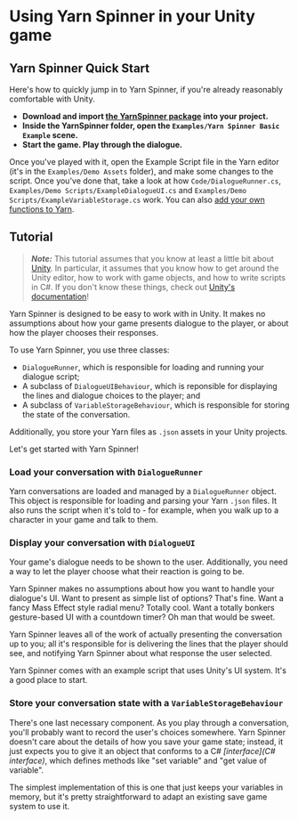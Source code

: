 # Using Yarn Spinner in your Unity game

## Yarn Spinner Quick Start

Here's how to quickly jump in to Yarn Spinner, if you're already reasonably comfortable with Unity.

* **Download and import [the YarnSpinner package](https://github.com/thesecretlab/YarnSpinner/releases) into your project.**
* **Inside the YarnSpinner folder, open the `Examples/Yarn Spinner Basic Example` scene.**
* **Start the game. Play through the dialogue.**

Once you've played with it, open the Example Script file in the Yarn editor (it's in the `Examples/Demo Assets` folder), and make some changes to the script. Once you've done that, take a look at how `Code/DialogueRunner.cs`, `Examples/Demo Scripts/ExampleDialogueUI.cs` and `Examples/Demo Scripts/ExampleVariableStorage.cs` work. You can also [add your own functions to Yarn](Extending.md).

## Tutorial

> ***Note:*** This tutorial assumes that you know at least a little bit about [Unity](http://www.unity3d.com). In particular, it assumes that you know how to get around the Unity editor, how to work with game objects, and how to write scripts in C#. If you don't know these things, check out [Unity's documentation](http://unity3d.com/learn)!

Yarn Spinner is designed to be easy to work with in Unity. It makes no assumptions about how your game presents dialogue to the player, or about how the player chooses their responses. 

To use Yarn Spinner, you use three classes:

* `DialogueRunner`, which is responsible for loading and running your dialogue script;
* A subclass of `DialogueUIBehaviour`, which is reponsible for displaying the lines and dialogue choices to the player; and
* A subclass of `VariableStorageBehaviour`, which is responsible for storing the state of the conversation.

Additionally, you store your Yarn files as `.json` assets in your Unity projects.

Let's get started with Yarn Spinner!

<!--
## Tutorial

To introduce Yarn Spinner, we'll create an empty Unity project, and then build it from the ground up to run a sample conversation.

To see the finished project, [download Yarn Spinner](https://github.com/thesecretlab/YarnSpinner/releases) and open the [Unity folder](https://github.com/thesecretlab/YarnSpinner/tree/master/Unity) in the Unity editor.

### Create the Unity project

* **Launch Unity, and create a new project.** The name of the project doesn't matter.

### Import the Yarn Spinner package.

* **Import YarnSpinner.unitypackage into your project.** If you prefer, you can also install the package from the [Asset Store](TODO).


Yarn Spinner is composed of a .DLL file, and a couple of supporting scripts for Unity.

* `YarnSpinner.dll`, which does the heavy lifting involved in parsing your Yarn files, and executing them. You won't do much with it yourself; rather, you'll take advantage of...-- >

Yarn dialogue is stored in .json files, which you create using the [Yarn editor](http://github.com/infiniteammoinc/Yarn). To show the dialogue in your game, you need to add it to your project as well.

* **Create a new conversation in the [Yarn editor](http://www.github.com/infiniteammoinc/Yarn),** and save it as a JSON file. (Alternatively, if you already have a dialogue file you'd like to use, go ahead and use that instead!)

* **Copy your Yarn JSON file into your project.** You're now ready to start using Yarn Spinner.

<!-- (gif of dragging in the dialogue file) -->

### Load your conversation with `DialogueRunner`

Yarn conversations are loaded and managed by a `DialogueRunner` object. This object is responsible for loading and parsing your Yarn `.json` files. It also runs the script when it's told to - for example, when you walk up to a character in your game and talk to them.

<!-- We'll start by creating an empty object, and then we'll add the `DialogueRunner` component to it.

* **Create a new empty game object. Rename it to "Dialogue Runner".**

* With the Dialogue Runner object selected, **open the Component menu, and choose Scripts → Yarn Spinner → Dialogue Runner.**

<!-- (gif of adding component) -- >

Next, you need to add the Yarn files that you want to show. The Dialogue runner can load multiple Yarn files at the same time; the only requirement is that **no nodes are allowed to have the same name**. (This is a requirement that may change in the future.)

* **Drag your Yarn JSON file into the `Source Text` array.**

<!-- (gif of adding dialogue file) -- >

-->
### Display your conversation with `DialogueUI`

Your game's dialogue needs to be shown to the user. Additionally, you need a way to let the player choose what their reaction is going to be.

Yarn Spinner makes no assumptions about how you want to handle your dialogue's UI. Want to present as simple list of options? That's fine. Want a fancy Mass Effect style radial menu? Totally cool. Want a totally bonkers gesture-based UI with a countdown timer? Oh man that would be sweet.

Yarn Spinner leaves all of the work of actually presenting the conversation up to you; all it's responsible for is delivering the lines that the player should see, and notifying Yarn Spinner about what response the user selected.

Yarn Spinner comes with an example script that uses Unity's UI system. It's a good place to start. 

<!-- TODO: This needs completion.
* **Select the Dialogue Runner,** , and drag the `ExampleDialogueUI` script onto it. 

The `ExampleDialogueUI` script uses a `Text` object to display the current line of dialogue, and a number of `Button` objects to display the possible choices a player can select. When Yarn Spinner has a line of dialogue, it displays it in the text field; when Yarn Spinner has a collection of choices, each button's text is set to the corresponding choice.

 -->

### Store your conversation state with a `VariableStorageBehaviour`

There's one last necessary component. As you play through a conversation, you'll probably want to record the user's choices somewhere. Yarn Spinner doesn't care about the details of how you save your game state; instead, it just expects you to give it an object that conforms to a C# *[interface](C# interface)*, which defines methods like "set variable" and "get value of variable".

The simplest implementation of this is one that just keeps your variables in memory, but it's pretty straightforward to adapt an existing save game system to use it.

<!--

Do one of the following two things:

* **Create a new game object, and add the `ExampleVariableStorage` script to it.**

Or:

* **Create a new game object, and add a new script to it. Make this script subclass `VariableStorageBehaviour`, and the implement the  `SetNumber`, `GetNumber`, `Clear`, and `ResetToDefaults` methods.**

* Once you've done that, **drag this new object into the Dialoge Runner's `Variable Storage` slot.**

### Run your conversation

There's only one thing left to do: Yarn Spinner just needs to know what node in the Yarn file to start from. It will default to "Start", but you can override it.

* **Change the Dialogue Runner's `Start Node` to the name of the node you'd like to start run.**

* Finally, **run the game.** The conversation will play!

		
-->
